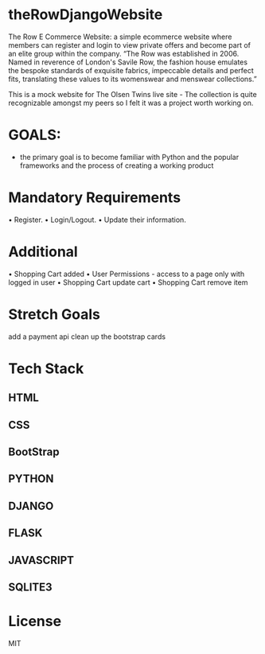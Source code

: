 # theRowDjangoWebsite

The Row E Commerce Website: a simple ecommerce website where members can register and login to view private offers and become part of an 
elite group within the company. “The Row was established in 2006. Named in reverence of London's Savile Row, 
the fashion house emulates the bespoke standards of exquisite fabrics,
impeccable details and perfect fits, translating these values to its womenswear and menswear collections.” 

This is a mock website for The Olsen Twins live site - The collection is quite recognizable amongst my peers so I felt it was a project worth working on. 
# GOALS:

 - the primary goal is to become familiar with Python and the popular frameworks and the process of creating a working product
 
# Mandatory Requirements

• Register.
• Login/Logout.
• Update their information.

# Additional 

• Shopping Cart added
• User Permissions -  access to a page only with logged in user
• Shopping Cart update cart
• Shopping Cart remove item

# Stretch Goals 

 add a payment api 
 clean up the bootstrap cards


# Tech Stack 
## HTML
## CSS
## BootStrap
## PYTHON
## DJANGO
## FLASK
## JAVASCRIPT 
## SQLITE3

# License 
MIT 

